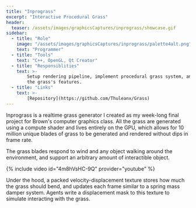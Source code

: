 ```yaml
---
title: "Inprograss"
excerpt: "Interactive Procedural Grass"
header:
  teaser: /assets/images/graphicsCaptures/inprograss/showcase.gif
sidebar:
  - title: "Role"
    image: "/assets/images/graphicsCaptures/inprograss/palette4alt.png"
    text: "Programmer"
  - title: "Tools"
    text: "C++, OpenGL, Qt Creator"
  - title: "Responsiblities"
    text: >-
        Setup rendering pipeline, implement procedural grass system, and create editor tools to customize
        the grass's features.
  - title: "Links"
    text: >-
        [Repository](https://github.com/Thuleanx/Grass)
---
```

  <!-- overlay_color: "#000" -->
  <!-- overlay_filter: "0.1" -->
  <!-- overlay_image: /assets/images/graphicsCaptures/inprograss/banner.png -->

Inprograss is a realtime grass generator I created as my week-long final project for Brown's computer graphics class.
All the grass are generated using a compute shader and lives entirely on the GPU, which allows for 10 million unique blades of grass to be 
generated and rendered without dips in frame rate.

The grass blades respond to wind and any object walking around the environment, and support an arbitrary amount of interactible 
object.

{% include video id="4m8hVsHC-9Q" provider="youtube" %}

Under the hood, a packed velocity-displacement texture stores how much the grass should bend, and updates each frame 
similar to a spring mass damper system. Agents write a displacement mask to this texture to simulate interacting with the grass.
